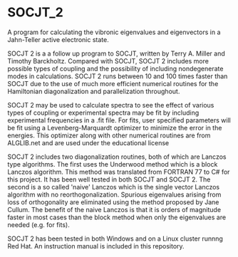 SOCJT_2
=======

A program for calculating the vibronic eigenvalues and eigenvectors in a Jahn-Teller active electronic state. 

SOCJT 2 is a a follow up program to SOCJT, written by Terry A. Miller and Timothy Barckholtz. Compared with SOCJT, SOCJT 2 includes more possible types of coupling and the possibility of including nondegenerate modes in calculations. SOCJT 2 runs between 10 and 100 times faster than SOCJT due to the use of much more efficient numerical routines for the Hamiltonian diagonalization and parallelization throughout.

SOCJT 2 may be used to calculate spectra to see the effect of various types of coupling or experimental spectra may be fit by including experimental frequencies in a .fit file. For fits, user specified parameters will be fit using a Levenberg-Marquardt optimizer to minimize the error in the energies. This optimizer along with other numerical routines are from ALGLIB.net and are used under the educational license

SOCJT 2 includes two diagonalization routines, both of which are Lanczos type algorithms. The first uses the Underwood method which is a block Lanczos algorithm. This method was translated from FORTRAN 77 to C# for this project. It has been well tested in both SOCJT and SOCJT 2. The second is a so called 'naive' Lanczos which is the single vector Lanczos algorithm with no reorthogonalization. Spurious eigenvalues arising from loss of orthogonality are eliminated using the method proposed by Jane Cullum. The benefit of the naive Lanczos is that it is orders of magnitude faster in most cases than the block method when only the eigenvalues are needed (e.g. for fits).

SOCJT 2 has been tested in both Windows and on a Linux cluster runnng Red Hat. An instruction manual is included in this repository.
